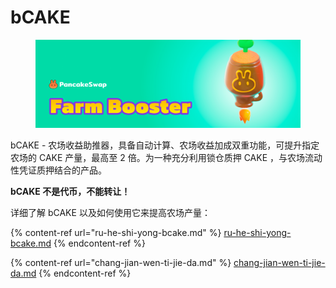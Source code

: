 # bCAKE

<figure><img src="../../../.gitbook/assets/bCAKE page.webp" alt=""><figcaption></figcaption></figure>

bCAKE - 农场收益助推器，具备自动计算、农场收益加成双重功能，可提升指定农场的 CAKE 产量，最高至 2 倍。为一种充分利用锁仓质押 CAKE ，与农场流动性凭证质押结合的产品。

**bCAKE 不是代币，不能转让！**

详细了解 bCAKE 以及如何使用它来提高农场产量：

{% content-ref url="ru-he-shi-yong-bcake.md" %}
[ru-he-shi-yong-bcake.md](ru-he-shi-yong-bcake.md)
{% endcontent-ref %}

{% content-ref url="chang-jian-wen-ti-jie-da.md" %}
[chang-jian-wen-ti-jie-da.md](chang-jian-wen-ti-jie-da.md)
{% endcontent-ref %}
